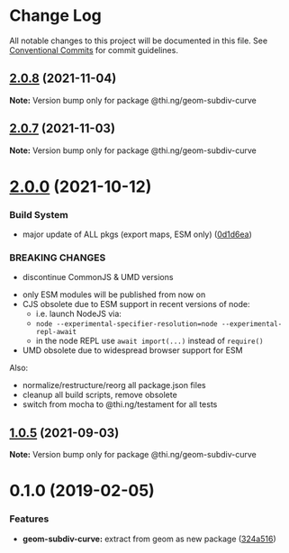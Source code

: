 # Change Log

All notable changes to this project will be documented in this file.
See [Conventional Commits](https://conventionalcommits.org) for commit guidelines.

## [2.0.8](https://github.com/thi-ng/umbrella/compare/@thi.ng/geom-subdiv-curve@2.0.7...@thi.ng/geom-subdiv-curve@2.0.8) (2021-11-04)

**Note:** Version bump only for package @thi.ng/geom-subdiv-curve





## [2.0.7](https://github.com/thi-ng/umbrella/compare/@thi.ng/geom-subdiv-curve@2.0.6...@thi.ng/geom-subdiv-curve@2.0.7) (2021-11-03)

**Note:** Version bump only for package @thi.ng/geom-subdiv-curve





# [2.0.0](https://github.com/thi-ng/umbrella/compare/@thi.ng/geom-subdiv-curve@1.0.5...@thi.ng/geom-subdiv-curve@2.0.0) (2021-10-12)


### Build System

* major update of ALL pkgs (export maps, ESM only) ([0d1d6ea](https://github.com/thi-ng/umbrella/commit/0d1d6ea9fab2a645d6c5f2bf2591459b939c09b6))


### BREAKING CHANGES

* discontinue CommonJS & UMD versions

- only ESM modules will be published from now on
- CJS obsolete due to ESM support in recent versions of node:
  - i.e. launch NodeJS via:
  - `node --experimental-specifier-resolution=node --experimental-repl-await`
  - in the node REPL use `await import(...)` instead of `require()`
- UMD obsolete due to widespread browser support for ESM

Also:
- normalize/restructure/reorg all package.json files
- cleanup all build scripts, remove obsolete
- switch from mocha to @thi.ng/testament for all tests






##  [1.0.5](https://github.com/thi-ng/umbrella/compare/@thi.ng/geom-subdiv-curve@1.0.4...@thi.ng/geom-subdiv-curve@1.0.5) (2021-09-03)

**Note:** Version bump only for package @thi.ng/geom-subdiv-curve

#  0.1.0 (2019-02-05)

###  Features

- **geom-subdiv-curve:** extract from geom as new package ([324a516](https://github.com/thi-ng/umbrella/commit/324a516))
